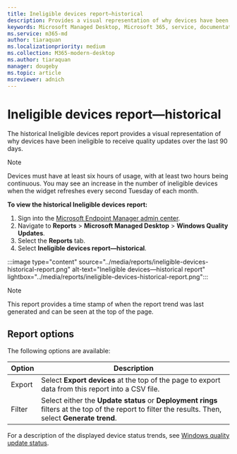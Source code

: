 ```yaml
---
title: Ineligible devices report—historical
description: Provides a visual representation of why devices have been ineligible to receive quality updates over the last 90 days.
keywords: Microsoft Managed Desktop, Microsoft 365, service, documentation
ms.service: m365-md
author: tiaraquan
ms.localizationpriority: medium
ms.collection: M365-modern-desktop
ms.author: tiaraquan
manager: dougeby
ms.topic: article
msreviewer: adnich
---
```


# Ineligible devices report—historical

The historical Ineligible devices report provides a visual representation of why devices have been ineligible to receive quality updates over the last 90 days.

> [!NOTE]
> Devices must have at least six hours of usage, with at least two hours being continuous. You may see an increase in the number of ineligible devices when the widget refreshes every second Tuesday of each month.

**To view the historical Ineligible devices report:**

1. Sign into the [Microsoft Endpoint Manager admin center](https://go.microsoft.com/fwlink/?linkid=2109431).
1. Navigate to **Reports** > **Microsoft Managed Desktop** > **Windows Quality Updates**.
1. Select the **Reports** tab.
1. Select **Ineligible devices report—historical**.

:::image type="content" source="../media/reports/ineligible-devices-historical-report.png" alt-text="Ineligible devices—historical report" lightbox="../media/reports/ineligible-devices-historical-report.png":::

> [!NOTE]
> This report provides a time stamp of when the report trend was last generated and can be seen at the top of the page.

## Report options

The following options are available:

| Option | Description |
| ----- | ----- |
| Export | Select **Export devices** at the top of the page to export data from this report into a CSV file. |
| Filter | Select either the **Update status** or **Deployment rings** filters at the top of the report to filter the results. Then, select **Generate trend**. |

For a description of the displayed device status trends, see [Windows quality update status](reports.md#windows-quality-update-statuses).
